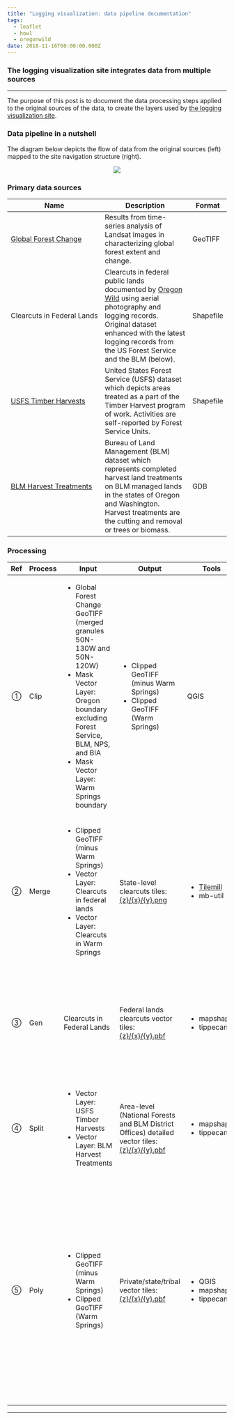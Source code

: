 ```yaml
---
title: "Logging visualization: data pipeline documentation"
tags:
  - leaflet
  - howl
  - oregonwild
date: 2018-11-16T00:00:00.000Z
---
```

### The logging visualization site integrates data from multiple sources

- - -

The purpose of this post is to document the data processing steps applied to the original sources of the data, to create the layers used by [the logging visualization site](https://logging.oregonhowl.org).

<!--more-->

### Data pipeline in a nutshell

The diagram below depicts the flow of data from the original sources (left) mapped to the site navigation structure (right).
<p align="center">
	<a href="/images/uploads/logging-data-pipeline.svg"><img src="/images/uploads/logging-data-pipeline.svg"/></a>
</p>

### Primary data sources

|Name|Description|Format|
|-----------|-----------|------|
|[Global&nbsp;Forest&nbsp;Change](https://earthenginepartners.appspot.com/science-2013-global-forest/download_v1.5.html)|Results from time-series analysis of Landsat images in characterizing global forest extent and change.|GeoTIFF|
|Clearcuts&nbsp;in&nbsp;Federal&nbsp;Lands|Clearcuts in federal public lands documented by [Oregon Wild](https://oregonwild.org/) using aerial photography and logging records. Original dataset enhanced with the latest logging records from the US Forest Service and the BLM (below).|Shapefile|
|[USFS&nbsp;Timber&nbsp;Harvests](https://data.fs.usda.gov/geodata/edw/datasets.php?xmlKeyword=Timber+Harvests)|United States Forest Service (USFS) dataset which depicts areas treated as a part of the Timber Harvest program of work. Activities are self-reported by Forest Service Units.|Shapefile|
|[BLM&nbsp;Harvest&nbsp;Treatments](https://www.blm.gov/or/gis/data-details.php?id=421)|Bureau of Land Management (BLM) dataset which represents completed harvest land treatments on BLM managed lands in the states of Oregon and Washington. Harvest treatments are the cutting and removal or trees or biomass.|GDB|

### Processing

|Ref|Process|Input|Output|Tools|Commands|
|---------|----------|-----|------|-----|--------|
|<div style="text-align:center;">①</div>|Clip|<ul><li>Global Forest Change GeoTIFF (merged granules 50N-130W and 50N-120W)</li><li>Mask Vector Layer: Oregon boundary excluding Forest Service,  BLM, NPS, and BIA</li><li>Mask Vector Layer: Warm Springs boundary</li></ul>|<ul><li>Clipped GeoTIFF (minus Warm Springs)</li><li>Clipped GeoTIFF (Warm Springs)</li></ul>|QGIS|QGIS -> Raster -> Extraction -> Clip Raster By Mask Layer...|
|<div style="text-align:center;">②</div>|Merge|<ul><li>Clipped GeoTIFF (minus Warm Springs)</li><li>Vector Layer: Clearcuts in federal lands</li><li>Vector Layer: Clearcuts in Warm Springs</li></ul>|State-level clearcuts tiles: [{z}/{x}/{y}.png](https://github.com/jimmyangel/oregonhowl-tiles/tree/master/logging)|<ul><li>[Tilemill](https://github.com/jimmyangel/timber-harvest/tree/master/src/data-scripts/tilemill/top-level)</li><li>mb-util</li></ul>|Tilemill -> export<br><br>mb-util -> export|
|<div style="text-align:center;">③</div>|Gen|Clearcuts in Federal Lands|Federal lands clearcuts vector tiles: [{z}/{x}/{y}.pbf](https://github.com/jimmyangel/oregonhowl-vtiles/tree/master/timber-harvest/fedcuts-vtiles/all)|<ul><li>mapshaper</li><li>tippecanoe</li></ul>|mapshaper -i fedcuts/fedcuts.shp -proj wgs84 -verbose -o format=geojson precision=0.0001 fedcuts.json<br><br>tippecanoe --layer=fedcuts --name=fedcuts --no-tile-compression --minimum-zoom=9 --maximum-zoom=14 --simplification=20 --simplify-only-low-zooms --output-to-directory "fedcuts-vtiles/all" fedcuts.json<br><br><i>Note: Clipped versions of underreported areas (Fremont-Winema, Mount Hood, and Siuslaw) are also generated using the above recipe</i>|
|<div style="text-align:center;">④</div>|Split|<ul><li>Vector Layer: USFS Timber Harvests</li><li>Vector Layer: BLM Harvest Treatments</li></ul>|Area-level (National Forests and BLM District Offices) detailed vector tiles: [{z}/{x}/{y}.pbf](https://github.com/jimmyangel/oregonhowl-vtiles/tree/master/timber-harvest)|<ul><li>mapshaper</li><li>tippecanoe</li></ul>|[genvtiles.sh](https://github.com/jimmyangel/timber-harvest/blob/master/src/data-scripts/genvtiles.sh)|
|<div style="text-align:center;">⑤</div>|Poly|<ul><li>Clipped GeoTIFF (minus Warm Springs)</li><li>Clipped GeoTIFF (Warm Springs)</li></ul>|Private/state/tribal vector tiles: [{z}/{x}/{y}.pbf](https://github.com/jimmyangel/oregonhowl-vtiles/tree/master/timber-harvest)|<ul><li>QGIS</li><li>mapshaper</li><li>tippecanoe</li></ul>|QGIS -> Raster -> Conversion -> Polygonize<br><br>mapshaper -> simplify (Visvalingam, 30%), clean, filter remove-empty, filter 'this.area>12000', export precision 0.0001<br><br>mapshaper combine-files, export<br><br>mapshaper hansen-private-state-tribal.json -each 'assignedId=this.id' -o format=geojson hansen-private-state-tribal-i.json<br><br>tippecanoe --layer=timberharvest --name=timberharvest --no-tile-compression --minimum-zoom=6 --maximum-zoom=14 --include=assignedId --simplification=20 --simplify-only-low-zooms --coalesce --maximum-tile-bytes=100000 --output-to-directory "hansen" hansen-private-state-tribal-i.json<br><br>mapshaper hansen-private-state-tribal-i.json -each 'GIS_ACRES=Math.round(this.area*0.000247105)' -filter-fields assignedId,YEAR,GIS_ACRES -o format=json hansen/timber-or-s-info.json|

- - -
